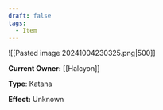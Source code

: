 ```yaml
---
draft: false
tags:
  - Item
---
```

![[Pasted image 20241004230325.png|500]]

**Current Owner:** [[Halcyon]]

**Type**: Katana

**Effect:** Unknown
